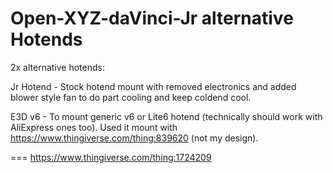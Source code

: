 # Open-XYZ-daVinci-Jr alternative Hotends

2x alternative hotends:

Jr Hotend - Stock hotend mount with removed electronics and added blower style fan to do part cooling and keep coldend cool.

E3D v6 - To mount generic v6 or Lite6 hotend (technically should work with AliExpress ones too). Used it mount with https://www.thingiverse.com/thing:839620 (not my design).



=== https://www.thingiverse.com/thing:1724209